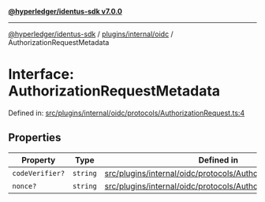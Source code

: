 [**@hyperledger/identus-sdk v7.0.0**](../../../../README.md)

***

[@hyperledger/identus-sdk](../../../../README.md) / [plugins/internal/oidc](../README.md) / AuthorizationRequestMetadata

# Interface: AuthorizationRequestMetadata

Defined in: [src/plugins/internal/oidc/protocols/AuthorizationRequest.ts:4](https://github.com/hyperledger/identus-edge-agent-sdk-ts/blob/96423ee84b124a31ce63036d9d623d1cb73a13c2/src/plugins/internal/oidc/protocols/AuthorizationRequest.ts#L4)

## Properties

| Property | Type | Defined in |
| ------ | ------ | ------ |
| <a id="codeverifier"></a> `codeVerifier?` | `string` | [src/plugins/internal/oidc/protocols/AuthorizationRequest.ts:5](https://github.com/hyperledger/identus-edge-agent-sdk-ts/blob/96423ee84b124a31ce63036d9d623d1cb73a13c2/src/plugins/internal/oidc/protocols/AuthorizationRequest.ts#L5) |
| <a id="nonce"></a> `nonce?` | `string` | [src/plugins/internal/oidc/protocols/AuthorizationRequest.ts:6](https://github.com/hyperledger/identus-edge-agent-sdk-ts/blob/96423ee84b124a31ce63036d9d623d1cb73a13c2/src/plugins/internal/oidc/protocols/AuthorizationRequest.ts#L6) |
